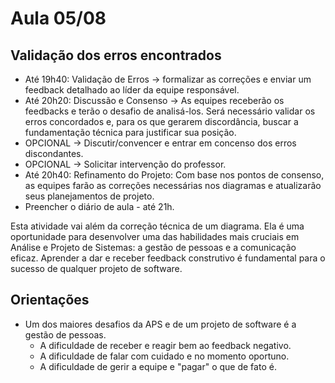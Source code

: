 # Aula 05/08

## Validação dos erros encontrados
- Até 19h40: Validação de Erros → formalizar as correções e enviar um feedback detalhado ao líder da equipe responsável. 
- Até 20h20: Discussão e Consenso → As equipes receberão os feedbacks e terão o desafio de analisá-los. Será necessário validar os erros concordados e, para os que gerarem discordância, buscar a fundamentação técnica para justificar sua posição.
- OPCIONAL → Discutir/convencer e entrar em concenso dos erros discondantes.
- OPCIONAL → Solicitar intervenção do professor.
- Até 20h40: Refinamento do Projeto: Com base nos pontos de consenso, as equipes farão as correções necessárias nos diagramas e atualizarão seus planejamentos de projeto.
- Preencher o diário de aula - até 21h.

Esta atividade vai além da correção técnica de um diagrama. Ela é uma oportunidade para desenvolver uma das habilidades mais cruciais em Análise e Projeto de Sistemas: a gestão de pessoas e a comunicação eficaz. Aprender a dar e receber feedback construtivo é fundamental para o sucesso de qualquer projeto de software.

## Orientações
- Um dos maiores desafios da APS e de um projeto de software é a gestão de pessoas.
  - A dificuldade de receber e reagir bem ao feedback negativo.
  - A dificuldade de falar com cuidado e no momento oportuno.
  - A dificuldade de gerir a equipe e "pagar" o que de fato é.
